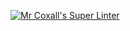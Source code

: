 [![Mr Coxall's Super Linter](https://github.com/https://github.com/ICS3U-C-Programming-HiabGm/Unit1-04-Python-/workflows/Mr%20Coxall's%20Super%20Linter/badge.svg)](https://github.com/[<OWNER>/<REPOSITORY>](https://github.com/ICS3U-C-Programming-HiabGm/Unit1-04-Python-)/actions/)
